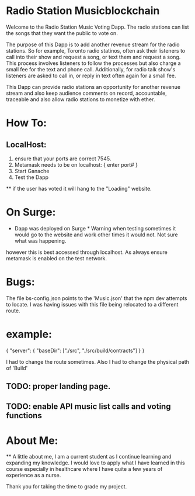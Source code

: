 # Radio Station Musicblockchain

Welcome to the Radio Station Music Voting Dapp.  The radio stations can list the songs that they want the public to vote on.

The purpose of this Dapp is to add another revenue stream for the radio stations.  So for example, Toronto radio statinos, often 
ask their listeners to call into their show and request a song, or text them and request a song.  This process involves listeners
to follow the processes but also charge a small fee for the text and phone call.  Additionally, for radio talk show's listeners 
are asked to call in, or reply in text often again for a small fee.  

This Dapp can provide radio stations an opportunity for another revenue stream and also keep audience comments on record, accountable,
traceable and also allow radio stations to monetize with ether.

# How To:

## LocalHost:
1. ensure that your ports are correct 7545.
2. Metamask needs to be on localhost: { enter port# }
3. Start Ganache
4. Test the Dapp

** if the user has voted it will hang to the "Loading" website.

# On Surge:

* Dapp was deployed on Surge * Warning when testing sometimes it would go to the website and work other times it would not. Not sure
what was happening.

however this is best accessed through localhost. As always ensure metamask is enabled on the test network.

# Bugs:

The file bs-config.json points to the 'Music.json' that the npm dev attempts to locate.  I was having issues with this file being relocated
to a different route.

# example:
{
  "server": {
    "baseDir": ["./src", "./src/build/contracts"]
  }
}

I had to change the route sometimes. Also I had to change the physical path of 'Build'

## TODO: proper landing page.

## TODO: enable API music list calls and voting functions

# About Me:
** A little about me, I am a current student as I continue learning and expanding my knowledge.  I would love to apply what I have 
learned in this course especially in healthcare where I have quite a few years of experience as a nurse.

Thank you for taking the time to grade my project.
